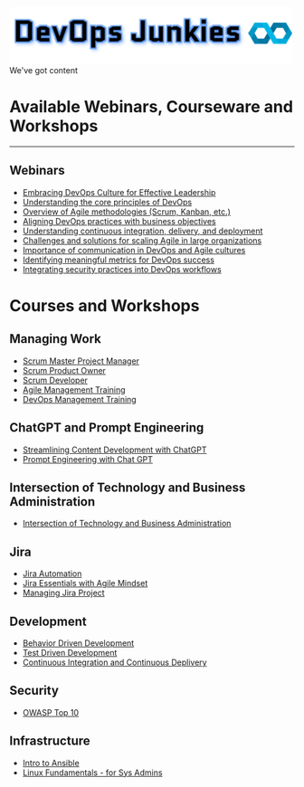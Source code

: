 [![DevOps Junkies](img/DevOpsJunkies_logo.png)](https://github.com/ProDataMan/DevOpsJunkies)
We've got content

# Available Webinars, Courseware and Workshops
---
## Webinars
- [Embracing DevOps Culture for Effective Leadership](Webinar-Embracing%20DevOps%20Culture%20for%20Effective%20Leadership.md)
- [Understanding the core principles of DevOps]()
- [Overview of Agile methodologies (Scrum, Kanban, etc.)]()
- [Aligning DevOps practices with business objectives]()
- [Understanding continuous integration, delivery, and deployment]()
- [Challenges and solutions for scaling Agile in large organizations]()
- [Importance of communication in DevOps and Agile cultures]()
- [Identifying meaningful metrics for DevOps success]()
- [Integrating security practices into DevOps workflows]()

# Courses and Workshops

## Managing Work
- [Scrum Master Project Manager](Certified%20Scrum%20Master.md)
- [Scrum Product Owner](Certified%20Scrum%20Product%20Owner.md)
- [Scrum Developer](#)
- [Agile Management Training](Agile%20Management%20Training.md)
- [DevOps Management Training](DevOps%20Management%20Training.md)

## ChatGPT and Prompt Engineering
- [Streamlining Content Development with ChatGPT](Streamlining%20Content%20Development%20Workflow%20with%20ChatGPT.md)
- [Prompt Engineering with Chat GPT](Chat%20GPT%20prompt%20engineering.md)

## Intersection of Technology and Business Administration
- [Intersection of Technology and Business Administration](Intersection%20of%20Technology%20and%20Business%20Administration.md)

## Jira
- [Jira Automation](Jira%20Automation.md)
- [Jira Essentials with Agile Mindset](Jira%20Essentials%20with%20Agile%20Mindset.md)
- [Managing Jira Project](Managing%20Jira%20Projects.md)

## Development
- [Behavior Driven Development](Behavior%20Driven%20Development.md)
- [Test Driven Development](Test%20Driven%20Development.md)
- [Continuous Integration and Continuous Deplivery](#)

## Security
- [OWASP Top 10](000272%20-%20Security%20Strategic%20Planning%20-%20Policy%20-%20and%20Leadership.md)

## Infrastructure
- [Intro to Ansible](Intro%20to%20Ansible.md)
- [Linux Fundamentals - for Sys Admins](#)
